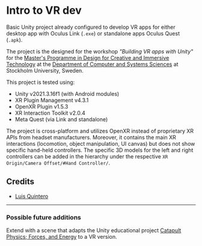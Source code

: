 # Intro to VR dev
 
Basic Unity project already configured to develop VR apps for either desktop app with Oculus Link (`.exe`) or standalone apps Oculus Quest (`.apk`).

The project is the designed for the workshop *"Building VR apps with Unity"* for the [Master's Programme in Design for Creative and Immersive Technology][SDKIO] at the [Department of Computer and Systems Sciences][DSV] at Stockholm University, Sweden.

This project is tested using:
- Unity v2021.3.16f1 (with Android modules)
- XR Plugin Management v4.3.1
- OpenXR Plugin v1.5.3
- XR Interaction Toolkit v2.0.4
- Meta Quest (via Link and standalone)

The project is cross-platform and utilizes OpenXR instead of proprietary XR APIs from headset manufacturers. Moreover, it contains the main XR interactions (locomotion, object manipulation, UI canvas) but does not show specific hand-held controllers. The specific 3D models for the left and right controllers can be added in the hierarchy under the respective `XR Origin/Camera Offset/#Hand Controller/`.

## Credits

- [Luis Quintero][luisqtr]

---

### Possible future additions

Extend with a scene that adapts the Unity educational project [Catapult Physics; Forces, and Energy][desktop-app] to a VR version.

<!-- References -->
[DSV]: https://dsv.su.se/
[SDKIO]: https://www.su.se/english/search-courses-and-programmes/sdkio-1.413330
[desktop-app]: https://learn.unity.com/project/catapult-physics-forces-and-energy
[luisqtr]: https://luisqtr.com/